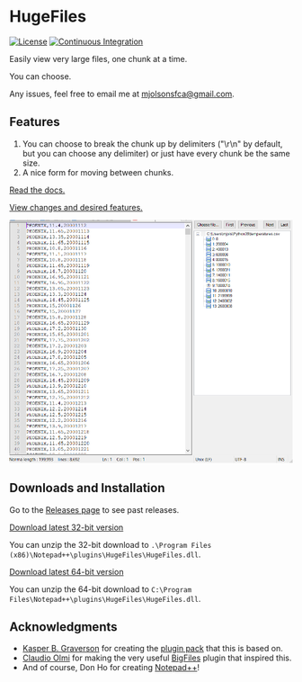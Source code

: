 # HugeFiles

[![License](http://img.shields.io/badge/License-Apache_2-red.svg?style=flat)](http://www.apache.org/licenses/LICENSE-2.0)
[![Continuous Integration](https://github.com/molsonkiko/HugeFiles/actions/workflows/CI_build.yml/badge.svg)](https://github.com/molsonkiko/HugeFiles/actions/workflows/CI_build.yml)

Easily view very large files, one chunk at a time.

You can choose.

Any issues, feel free to email me at mjolsonsfca@gmail.com.

## Features ##
1. You can choose to break the chunk up by delimiters ("\r\n" by default, but you can choose any delimiter)
  or just have every chunk be the same size.
2. A nice form for moving between chunks.

[Read the docs.](/docs/README.md)

[View changes and desired features.](/CHANGELOG.md)

![HugeFiles usage example](/hugefiles%20demo%20screenshot.PNG)

## Downloads and Installation ##

Go to the [Releases page](https://github.com/molsonkiko/HugeFiles/releases) to see past releases.

[Download latest 32-bit version](https://github.com/molsonkiko/HugeFiles/raw/main/Release_x86.zip)

You can unzip the 32-bit download to `.\Program Files (x86)\Notepad++\plugins\HugeFiles\HugeFiles.dll`.

[Download latest 64-bit version](https://github.com/molsonkiko/HugeFiles/raw/main/Release_x64.zip)

You can unzip the 64-bit download to `C:\Program Files\Notepad++\plugins\HugeFiles\HugeFiles.dll`.

## Acknowledgments ##

* [Kasper B. Graverson](https://github.com/kbilsted) for creating the [plugin pack](https://github.com/kbilsted/NotepadPlusPlusPluginPack.Net) that this is based on.
* [Claudio Olmi](https://github.com/superolmo) for making the very useful [BigFiles](https://github.com/superolmo/BigFiles) plugin that inspired this.
* And of course, Don Ho for creating [Notepad++](https://notepad-plus-plus.org/)!